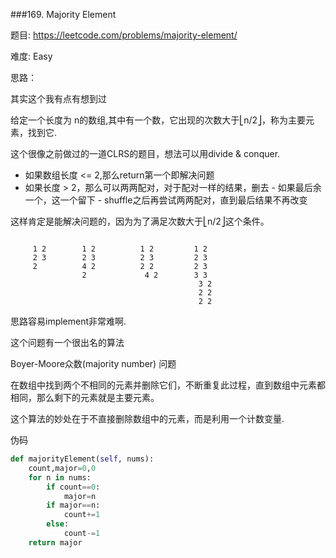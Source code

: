 ###169. Majority Element



题目:
<https://leetcode.com/problems/majority-element/>


难度:
Easy

思路：

其实这个我有点有想到过


给定一个长度为 n的数组,其中有一个数，它出现的次数大于⎣n/2⎦，称为主要元素，找到它.

这个很像之前做过的一道CLRS的题目，想法可以用divide & conquer.


- 如果数组长度 <= 2,那么return第一个即解决问题
- 如果长度 > 2，那么可以两两配对，对于配对一样的结果，删去
		- 如果最后余一个，这一个留下
		- shuffle之后再尝试两两配对，直到最后结果不再改变

 这样肯定是能解决问题的，因为为了满足次数大于⎣n/2⎦这个条件。

 




```

	 1 2        1 2          1 2         1 2
	 2 3        2 3          2 3         2 3
	 2          4 2          2 2         2 3
				2             4 2        3 3
										  3 2
										  2 2
										  2 2
```

思路容易implement非常难啊.



这个问题有一个很出名的算法


Boyer-Moore众数(majority number) 问题

在数组中找到两个不相同的元素并删除它们，不断重复此过程，直到数组中元素都相同，那么剩下的元素就是主要元素。


这个算法的妙处在于不直接删除数组中的元素，而是利用一个计数变量.

伪码

```python
def majorityElement(self, nums):
    count,major=0,0
    for n in nums:
        if count==0:
            major=n
        if major==n:
            count+=1
        else:
            count-=1
    return major
```

 

 
